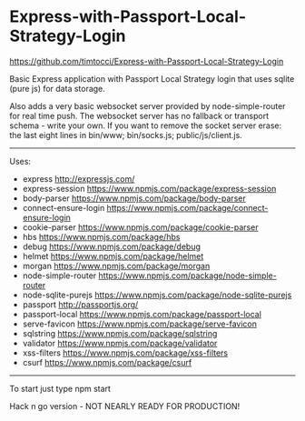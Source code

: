 # Express-with-Passport-Local-Strategy-Login
https://github.com/timtocci/Express-with-Passport-Local-Strategy-Login

Basic Express application with Passport Local Strategy login that uses sqlite (pure js) for data storage.

Also adds a very basic websocket server provided by node-simple-router for real time push. The websocket server 
has no fallback or transport schema - write your own. If you want to remove the socket server erase: the last 
eight lines in bin/www; bin/socks.js; public/js/client.js. 

---
Uses:
*  express    http://expressjs.com/
*  express-session    https://www.npmjs.com/package/express-session
*  body-parser    https://www.npmjs.com/package/body-parser
*  connect-ensure-login    https://www.npmjs.com/package/connect-ensure-login
*  cookie-parser    https://www.npmjs.com/package/cookie-parser
*  hbs    https://www.npmjs.com/package/hbs
*  debug    https://www.npmjs.com/package/debug
*  helmet    https://www.npmjs.com/package/helmet
*  morgan    https://www.npmjs.com/package/morgan
*  node-simple-router    https://www.npmjs.com/package/node-simple-router
*  node-sqlite-purejs    https://www.npmjs.com/package/node-sqlite-purejs
*  passport    http://passportjs.org/
*  passport-local     https://www.npmjs.com/package/passport-local
*  serve-favicon     https://www.npmjs.com/package/serve-favicon
*  sqlstring     https://www.npmjs.com/package/sqlstring
*  validator     https://www.npmjs.com/package/validator
*  xss-filters     https://www.npmjs.com/package/xss-filters
*  csurf     https://www.npmjs.com/package/csurf

---
To start just type npm start

Hack n go version - NOT NEARLY READY FOR PRODUCTION!